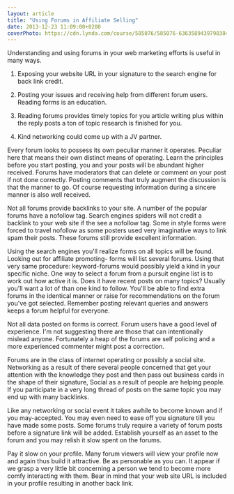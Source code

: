 ```yaml
---
layout: article
title: "Using Forums in Affiliate Selling"
date: 2013-12-23 11:09:00+0200
coverPhoto: https://cdn.lynda.com/course/585076/585076-636358943979838451-16x9.jpg
---
```


Understanding and using forums in your web marketing efforts is useful in many ways.

1. Exposing your website URL in your signature to the search engine for back link credit.

2. Posting your issues and receiving help from different forum users. Reading forms is an education.

3. Reading forums provides timely topics for you article writing plus within the reply posts a ton of topic research is finished for you.

4. Kind networking could come up with a JV partner.

Every forum looks to possess its own peculiar manner it operates. Peculiar here that means their own distinct means of operating. Learn the principles before you start posting, you and your posts will be abundant higher received. Forums have moderators that can delete or comment on your post if not done correctly. Posting comments that truly augment the discussion is that the manner to go. Of course requesting information during a sincere manner is also well received.

Not all forums provide backlinks to your site. A number of the popular forums have a nofollow tag. Search engines spiders will not credit a backlink to your web site if the see a nofollow tag. Some in style forms were forced to travel nofollow as some posters used very imaginative ways to link spam their posts. These forums still provide excellent information.

Using the search engines you'll realize forms on all topics will be found. Looking out for affiliate promoting- forms will list several forums. Using that very same procedure: keyword-forums would possibly yield a kind in your specific niche. One way to select a forum from a pursuit engine list is to work out how active it is. Does it have recent posts on many topics? Usually you'll want a lot of than one kind to follow. You'll be able to find extra forums in the identical manner or raise for recommendations on the forum you've got selected. Remember posting relevant queries and answers keeps a forum helpful for everyone.

Not all data posted on forms is correct. Forum users have a good level of experience. I'm not suggesting there are those that can intentionally mislead anyone. Fortunately a heap of the forums are self policing and a more experienced commenter might post a correction.

Forums are in the class of internet operating or possibly a social site. Networking as a result of there several people concerned that get your attention with the knowledge they post and then pass out business cards in the shape of their signature, Social as a result of people are helping people. If you participate in a very long thread of posts on the same topic you may end up with many backlinks.

Like any networking or social event it takes awhile to become known and if you may-accepted. You may even need to ease off you signature till you have made some posts. Some forums truly require a variety of forum posts before a signature link will be added. Establish yourself as an asset to the forum and you may relish it slow spent on the forums.

Pay it slow on your profile. Many forum viewers will view your profile now and again thus build it attractive. Be as personable as you can. It appear if we grasp a very little bit concerning a person we tend to become more comfy interacting with them. Bear in mind that your web site URL is included in your profile resulting in another back link.